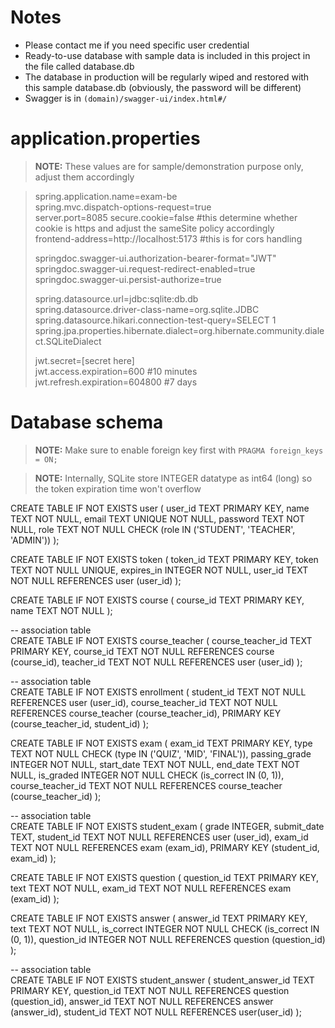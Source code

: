 # Notes

- Please contact me if you need specific user credential
- Ready-to-use database with sample data is included in this project in the file called database.db
- The database in production will be regularly wiped and restored with this sample database.db (obviously, the password
  will be different)
- Swagger is in `(domain)/swagger-ui/index.html#/`

# application.properties

> **NOTE:**
> These values are for sample/demonstration purpose only, adjust them accordingly

> spring.application.name=exam-be  
> spring.mvc.dispatch-options-request=true  
> server.port=8085
> secure.cookie=false #this determine whether cookie is https and adjust the sameSite policy accordingly  
> frontend-address=http://localhost:5173 #this is for cors handling
>
>springdoc.swagger-ui.authorization-bearer-format="JWT"
> springdoc.swagger-ui.request-redirect-enabled=true
> springdoc.swagger-ui.persist-authorize=true
>
>spring.datasource.url=jdbc:sqlite:db.db  
> spring.datasource.driver-class-name=org.sqlite.JDBC  
> spring.datasource.hikari.connection-test-query=SELECT 1
> spring.jpa.properties.hibernate.dialect=org.hibernate.community.dialect.SQLiteDialect
>
>jwt.secret=[secret here]  
> jwt.access.expiration=600 #10 minutes  
> jwt.refresh.expiration=604800 #7 days

# Database schema

> **NOTE:**
> Make sure to enable foreign key first with `PRAGMA foreign_keys = ON;`

> **NOTE:**
> Internally, SQLite store INTEGER datatype as int64 (long) so the token expiration time won't overflow


CREATE TABLE IF NOT EXISTS user (
user_id TEXT PRIMARY KEY,
name TEXT NOT NULL,
email TEXT UNIQUE NOT NULL,
password TEXT NOT NULL,
role TEXT NOT NULL CHECK (role IN ('STUDENT', 'TEACHER', 'ADMIN'))
);

CREATE TABLE IF NOT EXISTS token (
token_id TEXT PRIMARY KEY,
token TEXT NOT NULL UNIQUE,
expires_in INTEGER NOT NULL,
user_id TEXT NOT NULL REFERENCES user (user_id)
);

CREATE TABLE IF NOT EXISTS course (
course_id TEXT PRIMARY KEY,
name TEXT NOT NULL
);

-- association table  
CREATE TABLE IF NOT EXISTS course_teacher (
course_teacher_id TEXT PRIMARY KEY,
course_id TEXT NOT NULL REFERENCES course (course_id),
teacher_id TEXT NOT NULL REFERENCES user (user_id)
);

-- association table  
CREATE TABLE IF NOT EXISTS enrollment (
student_id TEXT NOT NULL REFERENCES user (user_id),
course_teacher_id TEXT NOT NULL REFERENCES course_teacher (course_teacher_id),
PRIMARY KEY (course_teacher_id, student_id)
);

CREATE TABLE IF NOT EXISTS exam (
exam_id TEXT PRIMARY KEY,
type TEXT NOT NULL CHECK (type IN ('QUIZ', 'MID', 'FINAL')),
passing_grade INTEGER NOT NULL,
start_date TEXT NOT NULL,
end_date TEXT NOT NULL,
is_graded INTEGER NOT NULL CHECK (is_correct IN (0, 1)),
course_teacher_id TEXT NOT NULL REFERENCES course_teacher (course_teacher_id)
);

-- association table  
CREATE TABLE IF NOT EXISTS student_exam (
grade INTEGER,
submit_date TEXT,
student_id TEXT NOT NULL REFERENCES user (user_id),
exam_id TEXT NOT NULL REFERENCES exam (exam_id),
PRIMARY KEY (student_id, exam_id)
);

CREATE TABLE IF NOT EXISTS question (
question_id TEXT PRIMARY KEY,
text TEXT NOT NULL,
exam_id TEXT NOT NULL REFERENCES exam (exam_id)
);

CREATE TABLE IF NOT EXISTS answer (
answer_id TEXT PRIMARY KEY,
text TEXT NOT NULL,
is_correct INTEGER NOT NULL CHECK (is_correct IN (0, 1)),
question_id INTEGER NOT NULL REFERENCES question (question_id)
);

-- association table  
CREATE TABLE IF NOT EXISTS student_answer (
student_answer_id TEXT PRIMARY KEY,
question_id TEXT NOT NULL REFERENCES question (question_id),
answer_id TEXT NOT NULL REFERENCES answer (answer_id),
student_id TEXT NOT NULL REFERENCES user(user_id)
);